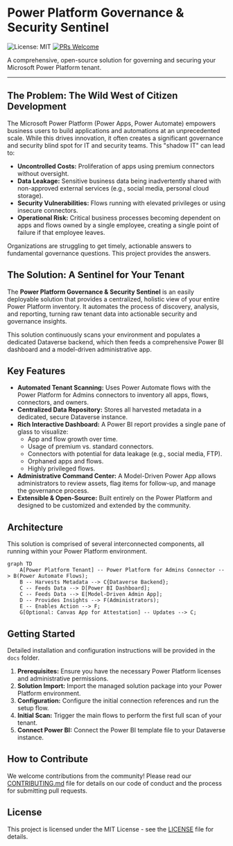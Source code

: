 # Power Platform Governance & Security Sentinel

![License: MIT](https://img.shields.io/badge/License-MIT-yellow.svg)
[![PRs Welcome](https://img.shields.io/badge/PRs-welcome-brightgreen.svg?style=flat-square)](http://makeapullrequest.com)

A comprehensive, open-source solution for governing and securing your Microsoft Power Platform tenant.

---

## The Problem: The Wild West of Citizen Development

The Microsoft Power Platform (Power Apps, Power Automate) empowers business users to build applications and automations at an unprecedented scale. While this drives innovation, it often creates a significant governance and security blind spot for IT and security teams. This "shadow IT" can lead to:

*   **Uncontrolled Costs:** Proliferation of apps using premium connectors without oversight.
*   **Data Leakage:** Sensitive business data being inadvertently shared with non-approved external services (e.g., social media, personal cloud storage).
*   **Security Vulnerabilities:** Flows running with elevated privileges or using insecure connectors.
*   **Operational Risk:** Critical business processes becoming dependent on apps and flows owned by a single employee, creating a single point of failure if that employee leaves.

Organizations are struggling to get timely, actionable answers to fundamental governance questions. This project provides the answers.

## The Solution: A Sentinel for Your Tenant

The **Power Platform Governance & Security Sentinel** is an easily deployable solution that provides a centralized, holistic view of your entire Power Platform inventory. It automates the process of discovery, analysis, and reporting, turning raw tenant data into actionable security and governance insights.

This solution continuously scans your environment and populates a dedicated Dataverse backend, which then feeds a comprehensive Power BI dashboard and a model-driven administrative app.

## Key Features

*   **Automated Tenant Scanning:** Uses Power Automate flows with the Power Platform for Admins connectors to inventory all apps, flows, connectors, and owners.
*   **Centralized Data Repository:** Stores all harvested metadata in a dedicated, secure Dataverse instance.
*   **Rich Interactive Dashboard:** A Power BI report provides a single pane of glass to visualize:
    *   App and flow growth over time.
    *   Usage of premium vs. standard connectors.
    *   Connectors with potential for data leakage (e.g., social media, FTP).
    *   Orphaned apps and flows.
    *   Highly privileged flows.
*   **Administrative Command Center:** A Model-Driven Power App allows administrators to review assets, flag items for follow-up, and manage the governance process.
*   **Extensible & Open-Source:** Built entirely on the Power Platform and designed to be customized and extended by the community.

## Architecture

This solution is comprised of several interconnected components, all running within your Power Platform environment.

```mermaid
graph TD
    A[Power Platform Tenant] -- Power Platform for Admins Connector --> B(Power Automate Flows);
    B -- Harvests Metadata --> C{Dataverse Backend};
    C -- Feeds Data --> D[Power BI Dashboard];
    C -- Feeds Data --> E[Model-Driven Admin App];
    D -- Provides Insights --> F(Administrators);
    E -- Enables Action --> F;
    G[Optional: Canvas App for Attestation] -- Updates --> C;
```

## Getting Started

Detailed installation and configuration instructions will be provided in the `docs` folder.

1.  **Prerequisites:** Ensure you have the necessary Power Platform licenses and administrative permissions.
2.  **Solution Import:** Import the managed solution package into your Power Platform environment.
3.  **Configuration:** Configure the initial connection references and run the setup flow.
4.  **Initial Scan:** Trigger the main flows to perform the first full scan of your tenant.
5.  **Connect Power BI:** Connect the Power BI template file to your Dataverse instance.

## How to Contribute

We welcome contributions from the community! Please read our [CONTRIBUTING.md](CONTRIBUTING.md) file for details on our code of conduct and the process for submitting pull requests.

## License

This project is licensed under the MIT License - see the [LICENSE](LICENSE) file for details.

